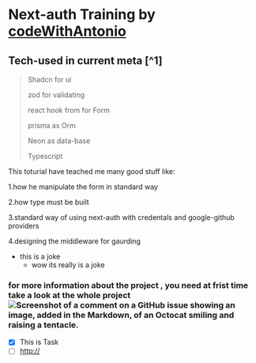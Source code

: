 # Next-auth Training by [codeWithAntonio](https://youtu.be/1MTyCvS05V4?si=4IEWQUpCVfb9ghhh"thelatestguidefornextAuthin2024")
## Tech-used in current meta [^1]
>
> Shadcn for ui
>
> zod for validating
>
> react hook from for Form
>
> prisma as Orm
>
> Neon as data-base
>
> Typescript
>
This toturial have teached me many good stuff like:

1.how he manipulate the form in standard way

2.how type must be built

3.standard way of using next-auth with credentals and google-github providers

4.designing the middleware for gaurding
  * this is a joke
    * wow its really is a joke

### for more information about the project , you need at frist time take a look at the whole project ![Screenshot of a comment on a GitHub issue showing an image, added in the Markdown, of an Octocat smiling and raising a tentacle.](https://myoctocat.com/assets/images/base-octocat.svg)

- [x] This is Task
- [ ] [http://](https://github.com/octo-org/octo-repo/issues/740)
